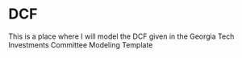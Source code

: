 # DCF
This is a place where I will model the DCF given in the Georgia Tech Investments Committee Modeling Template
